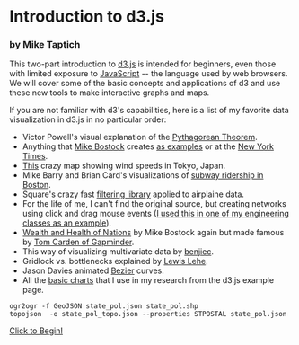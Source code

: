 <h1>Introduction to d3.js</h1>
<h3>by Mike Taptich</h3>

<p>This two-part introduction to <a href="http://d3js.org/" target="_blank">d3.js</a> is intended for beginners, even those with limited exposure to <a href="http://www.codecademy.com/en/tracks/javascript" target="_blank">JavaScript</a> -- the language used by web browsers.  We will cover some of the basic concepts and applications of d3 and use these new tools to make interactive graphs and maps.</p>

<p> If you are not familiar with d3's capabilities, here is a list of my favorite data visualization in d3.js in no particular order:</p>
  <ul>
    <li>Victor Powell's visual explanation of the <a href="http://setosa.io/pythagorean/" target="_blank">Pythagorean Theorem</a>.</li>
    <li>Anything that <a href="http://bost.ocks.org/mike/" target="_blank">Mike Bostock</a> creates <a href="http://bl.ocks.org/mbostock" target="_blank">as examples</a> or at the <a href="http://www.nytimes.com/interactive/2013/09/25/sports/americas-cup-course.html" target="_blank">New York Times</a>.</li>
    <li><a href="http://air.nullschool.net/" target="_blank">This</a> crazy map showing wind speeds in Tokyo, Japan.</li>
    <li>Mike Barry and Brian Card's visualizations of <a href="http://mbtaviz.github.io/" target="_blank">subway ridership in Boston</a>.</li>
    <li>Square's crazy fast <a href="http://square.github.io/crossfilter/" target="_blank">filtering library</a> applied to airplaine data.</li>
    <li>For the life of me, I can't find the original source, but creating networks using click and drag mouse events (<a href="http://ce11gsi.appspot.com/stylesheets/process_LCA.html" target="_blank">I used this in one of my engineering classes as an example</a>). </li>
    <li><a href="http://bost.ocks.org/mike/nations/" target="_blank">Wealth and Health of Nations</a> by Mike Bostock again but made famous by <a href="http://www.ted.com/talks/hans_rosling_shows_the_best_stats_you_ve_ever_seen" target="_blank">Tom Carden of Gapminder</a>. </li>
    <li>This way of visualizing multivariate data by <a href="http://benjiec.github.io/scatter-matrix/demo/demo.html" target="_blank">benjiec</a>.</li>
    <li>Gridlock vs. bottlenecks explained by <a href="http://setosa.io/blog/2014/09/02/gridlock/" target="_blank">Lewis Lehe</a>.</li>
    <li>Jason Davies animated <a href="http://www.jasondavies.com/animated-bezier/" target="_blank">Bezier</a> curves. </li>
    <li>All the <a href="https://github.com/mbostock/d3/wiki/Gallery#basic-charts" target="_blank">basic charts</a> that I use in my research from the d3.js example page.</li>

  </ul>

   <pre><code>ogr2ogr -f GeoJSON state_pol.json state_pol.shp
topojson  -o state_pol_topo.json --properties STPOSTAL state_pol.json </code></pre>

<p><a href="http://mtaptich.github.io/d3-lessons/" >Click to Begin!</button> </p>
